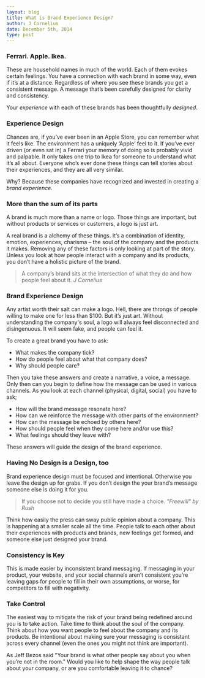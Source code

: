 ```yaml
---
layout: blog
title: What is Brand Experience Design?
author: J Cornelius
date: December 5th, 2014
type: post
---
```

### Ferrari. Apple. Ikea.
These are household names in much of the world. Each of them evokes certain feelings. You have a connection with each brand in some way, even if it’s at a distance. Regardless of where you see these brands you get a consistent message. A message that’s been carefully designed for clarity and consistency.

Your *experience* with each of these brands has been thoughtfully *designed*.

### Experience Design
Chances are, if you’ve ever been in an Apple Store, you can remember what it feels like. The environment has a uniquely ‘Apple’ feel to it. If you’ve ever driven (or even sat in) a Ferrari your memory of doing so is probably vivid and palpable. It only takes one trip to Ikea for someone to understand what it’s all about. Everyone who’s ever done these things can tell stories about their experiences, and they are all very similar.

Why? Because these companies have recognized and invested in creating a *brand experience*.

### More than the sum of its parts
A brand is much more than a name or logo. Those things are important, but without products or services or customers, a logo is just art.

A real brand is a alchemy of these things. It’s a combination of identity, emotion, experiences, charisma – the soul of the company and the products it makes. Removing any of these factors is only looking at part of the story. Unless you look at how people interact with a company and its products, you don’t have a holistic picture of the brand.

> A company’s brand sits at the intersection of what they do and how people feel about it. *J Cornelius*

### Brand Experience Design
Any artist worth their salt can make a logo. Hell, there are throngs of people willing to make one for less than $100. But it’s just art. Without understanding the company's soul, a logo will always feel disconnected and disingenuous. It will seem fake, and people can feel it.

To create a great brand you have to ask:

- What makes the company tick?
- How do people feel about what that company does?
- Why should people care?

Then you take these answers and create a narrative, a voice, a message. Only then can you begin to define how the message can be used in various channels. As you look at each channel (physical, digital, social) you have to ask;

- How will the brand message resonate here?
- How can we reinforce the message with other parts of the environment?
- How can the message be echoed by others here?
- How should people feel when they come here and/or use this?
- What feelings should they leave with?

These answers will guide the design of the brand experience.

### Having No Design is a Design, too

Brand experience design must be focused and intentional. Otherwise you leave the design up for grabs. If you don’t design the your brand’s message someone else is doing it for you.

> If you choose not to decide you still have made a choice. *"Freewill" by Rush*

Think how easily the press can sway public opinion about a company. This is happening at a smaller scale all the time. People talk to each other about their experiences with products and brands, new feelings get formed, and someone else just designed your brand.

### Consistency is Key
This is made easier by inconsistent brand messaging. If messaging in your product, your website, and your social channels aren’t consistent you’re leaving gaps for people to fill in their own assumptions, or worse, for competitors to fill with negativity.
### Take Control
The easiest way to mitigate the risk of your brand being redefined around you is to take action. Take time to think about the soul of the company. Think about how you want people to feel about the company and its products. Be intentional about making sure your messaging is consistant across every channel (even the ones you might not think are important).

As Jeff Bezos said "Your brand is what other people say about you when you’re not in the room." Would you like to help shape the way people talk about your company, or are you comfortable leaving it to chance?
